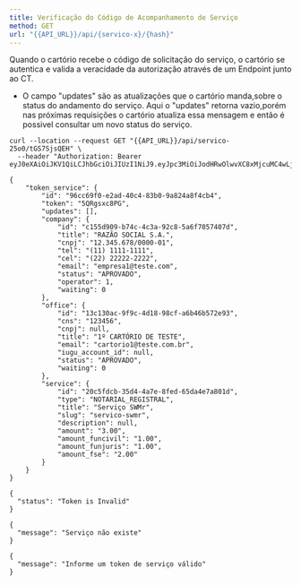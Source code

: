 ```yaml
---
title: Verificação do Código de Acompanhamento de Serviço
method: GET
url: "{{API_URL}}/api/{servico-x}/{hash}"
---
```



Quando o cartório recebe o código de solicitação do serviço, o cartório se autentica e valida a veracidade da autorização através de um Endpoint junto ao CT. 

* O campo "updates" são as atualizações que o cartório manda,sobre o status do andamento do serviço.
Aqui o "updates" retorna vazio,porém nas próximas requisições o cartório atualiza essa mensagem e então é possivel consultar um novo status do serviço.


```request:cURL
curl --location --request GET "{{API_URL}}/api/servico-25o0/tGS7SjsQEH" \
  --header "Authorization: Bearer eyJ0eXAiOiJKV1QiLCJhbGciOiJIUzI1NiJ9.eyJpc3MiOiJodHRwOlwvXC8xMjcuMC4wLjE6ODAwMFwvYXBpXC9hdXRlbnRpY2FjYW8iLCJpYXQiOjE1OTEzNzMxNzcsImV4cCI6MTU5MTM3Njc3NywibmJmIjoxNTkxMzczMTc3LCJqdGkiOiJQVVQ5enJ4TFpKS29zNW9ZIiwic3ViIjoiNjgyNjI5YWEtZWM1OS00NTg0LWI3NDgtZjQzNWFmOGQzZjE4IiwicHJ2IjoiYzAxMGM4OGUxMWY0MWM0Njc5YTNmMzVlMmQwYWQ3YTVlOWFiOWNkMCJ9.Uc9XiaPDeWW5riFZFUBuqJoGuyCV6UZNoHr81ZGiU9k"
```


```response:200
{
    "token_service": {
        "id": "96cc69f0-e2ad-40c4-83b0-9a824a8f4cb4",
        "token": "5QRgsxc8PG",
        "updates": [],
        "company": {
            "id": "c155d909-b74c-4c3a-92c8-5a6f7057407d",
            "title": "RAZÃO SOCIAL S.A.",
            "cnpj": "12.345.678/0000-01",
            "tel": "(11) 1111-1111",
            "cel": "(22) 22222-2222",
            "email": "empresa1@teste.com",
            "status": "APROVADO",
            "operator": 1,
            "waiting": 0
        },
        "office": {
            "id": "13c130ac-9f9c-4d18-98cf-a6b46b572e93",
            "cns": "123456",
            "cnpj": null,
            "title": "1º CARTÓRIO DE TESTE",
            "email": "cartorio1@teste.com.br",
            "iugu_account_id": null,
            "status": "APROVADO",
            "waiting": 0
        },
        "service": {
            "id": "20c5fdcb-35d4-4a7e-8fed-65da4e7a801d",
            "type": "NOTARIAL_REGISTRAL",
            "title": "Serviço SWMr",
            "slug": "servico-swmr",
            "description": null,
            "amount": "3.00",
            "amount_funcivil": "1.00",
            "amount_funjuris": "1.00",
            "amount_fse": "2.00"
        }
    }
}
```


```response:401
{
  "status": "Token is Invalid"
}

```


```response:404
{
  "message": "Serviço não existe"
}

```


```response:404
{
  "message": "Informe um token de serviço válido"
}

```
